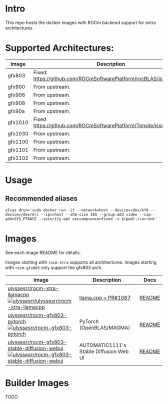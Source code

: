 # Intro

This repo hosts the docker images with ROCm backend support for extra architectures.

# Supported Architectures:

Image | Description
--- | ---
gfx803 | Fixed: https://github.com/ROCmSoftwarePlatform/rocBLAS/issues/1218
gfx900 | From upstream.
gfx906 | From upstream.
gfx908 | From upstream.
gfx90a | From upstream.
gfx1010 | Fixed https://github.com/ROCmSoftwarePlatform/Tensile/issues/1757
gfx1030 | From upstream.
gfx1100 | From upstream.
gfx1101 | From upstream.
gfx1102 | From upstream.

# Usage

## Recommended aliases

```shell
alias drun='sudo docker run -it --network=host --device=/dev/kfd --device=/dev/dri --ipc=host --shm-size 16G --group-add video --cap-add=SYS_PTRACE --security-opt seccomp=unconfined -v $(pwd):/current'
```

# Images
See each image README for details.

Images starting with `rocm-xtra` supports all architectures. Images starting with `rocm-gfx803` only support the gfx803 arch.

Image | Description | Docs
--- | --- | ---
[ulyssesrr/rocm-xtra-llamacpp][llamacpp]<br />[![ulyssesrr/ulyssesrr/rocm-xtra-llamacpp][llamacpp-badge]][llamacpp] | [llama.cpp + PR#1087](https://github.com/ggerganov/llama.cpp/pull/1087) | [README](rocm-xtra-llamacpp/README.md)
[ulyssesrr/rocm-gfx803-pytorch][pytorch]<br />[![ulyssesrr/rocm-gfx803-pytorch][pytorch-badge]][pytorch] | PyTorch (OpenBLAS/MAGMA) | [README](rocm-gfx803-pytorch/README.md)
[ulyssesrr/rocm-gfx803-stable-diffusion-webui][stable-diffusion-webui]<br />[![ulyssesrr/rocm-gfx803-stable-diffusion-webui][stable-diffusion-webui-badge]][stable-diffusion-webui] | AUTOMATIC1111's Stable Diffusion Web UI | [README](rocm-gfx803-stable-diffusion-webui/README.md)

# Builder Images
TODO

[pytorch]: https://hub.docker.com/r/ulyssesrr/rocm-gfx803-pytorch
[pytorch-badge]: https://img.shields.io/docker/v/ulyssesrr/rocm-gfx803-pytorch?color=green
[llamacpp]: https://hub.docker.com/r/ulyssesrr/rocm-xtra-llamacpp
[llamacpp-badge]: https://img.shields.io/docker/v/ulyssesrr/rocm-xtra-llamacpp?color=green
[stable-diffusion-webui]: https://hub.docker.com/r/ulyssesrr/rocm-gfx803-stable-diffusion-webui
[stable-diffusion-webui-badge]: https://img.shields.io/docker/v/ulyssesrr/rocm-gfx803-stable-diffusion-webui?color=green
